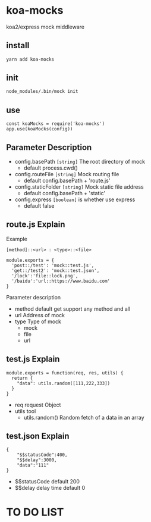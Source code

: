 # koa-mocks

koa2/express mock middleware

## install 

```bash
yarn add koa-mocks
```

## init

```bash
node_modules/.bin/mock init
```

## use

```javascipt
const koaMocks = require('koa-mocks')
app.use(koaMocks(config))
```

## Parameter Description

- config.basePath `[string]` The root directory of mock
	- default process.cwd()
- config.routeFile `[string]` Mock routing file
	- default config.basePath + 'route.js'
- config.staticFolder `[string]` Mock static file address
	- default config.basePath + 'static'
- config.express `[boolean]` is whether use express
	- default false

## route.js Explain

Example

`[method]::<url> : <type>::<file>`

```
module.exports = {
  'post::/test': 'mock::test.js',
  'get::/test2': 'mock::test.json',
  '/lock':'file::lock.png',
  '/baidu':'url::https://www.baidu.com'
}
```


Parameter description

- method default get support any method and all
- url Address of mock
- type Type of mock
	- mock
	- file
	- url

## test.js Explain

```
module.exports = function(req, res, utils) {
  return {
    "data": utils.random([111,222,333])
  }
}
```
- req request Object
- utils tool
  - utils.random(<array>) Random fetch of a data in an array


## test.json Explain

```
{
	"$$statusCode":400,
	"$$delay":3000,
	"data":"111"
}
```

- $$statusCode  default 200
- $$delay delay time default 0

# TO DO LIST

